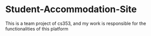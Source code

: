# Student-Accommodation-Site

This is a team project of cs353, and my work is responsible for the functionalities of this platform
